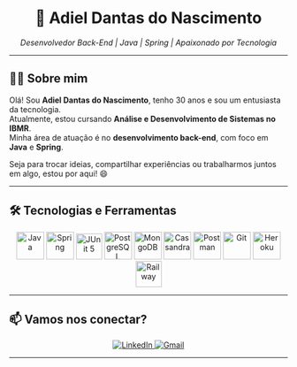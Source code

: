 <h1 align="center">🚀 Adiel Dantas do Nascimento</h1>

<p align="center">
  <i>Desenvolvedor Back-End | Java | Spring | Apaixonado por Tecnologia</i>
</p>

---

## 👨‍💻 Sobre mim

Olá! Sou **Adiel Dantas do Nascimento**, tenho 30 anos e sou um entusiasta da tecnologia.  
Atualmente, estou cursando **Análise e Desenvolvimento de Sistemas no IBMR**.  
Minha área de atuação é no **desenvolvimento back-end**, com foco em **Java** e **Spring**.

Seja para trocar ideias, compartilhar experiências ou trabalharmos juntos em algo, estou por aqui! 😄

---

## 🛠️ Tecnologias e Ferramentas

<p align="center">
  <img src="https://skillicons.dev/icons?i=java" title="Java" alt="Java" height="50"/>
  <img src="https://skillicons.dev/icons?i=spring" title="Spring" alt="Spring" height="50"/>
  <img src="https://cdn.jsdelivr.net/gh/devicons/devicon/icons/junit/junit-original.svg" title="JUnit 5" alt="JUnit 5" height="47"/>
  <img src="https://skillicons.dev/icons?i=postgresql" title="PostgreSQL" alt="PostgreSQL" height="50"/>
  <img src="https://skillicons.dev/icons?i=mongodb" title="MongoDB" alt="MongoDB" height="50"/>
  <img src="https://skillicons.dev/icons?i=cassandra" title="Cassandra" alt="Cassandra" height="50"/>
  <img src="https://skillicons.dev/icons?i=postman" title="Postman" alt="Postman" height="50"/>
  <img src="https://skillicons.dev/icons?i=git" title="Git" alt="Git" height="50"/>
  <img src="https://skillicons.dev/icons?i=heroku" title="Heroku" alt="Heroku" height="50"/>
  <img src="https://cdn.jsdelivr.net/gh/devicons/devicon@latest/icons/railway/railway-original.svg" title="Railway" alt="Railway" height="47"/>
</p>

---

## 📫 Vamos nos conectar?

<p align="center">
  <a href="https://www.linkedin.com/in/adiel-dantas-176280357" target="_blank" rel="noopener noreferrer">
    <img src="https://img.shields.io/badge/-LinkedIn-%230077B5?style=for-the-badge&logo=linkedin&logoColor=white" alt="LinkedIn">
  </a>
  <a href="https://mail.google.com/mail/?view=cm&to=adieldantas.contato@gmail.com" target="_blank" rel="noopener noreferrer">
    <img src="https://img.shields.io/badge/Gmail-D14836?style=for-the-badge&logo=gmail&logoColor=white" alt="Gmail">
  </a>
</p>

---
